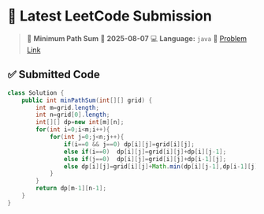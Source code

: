 # 🧠 Latest LeetCode Submission

> 📌 **Minimum Path Sum**
> 📅 **2025-08-07**
> 💻 **Language:** `java`
> 🔗 [Problem Link](https://leetcode.com/problems/minimum-path-sum/)

## ✅ Submitted Code

```java
class Solution {
    public int minPathSum(int[][] grid) {
        int m=grid.length;
        int n=grid[0].length;
        int[][] dp=new int[m][n];
        for(int i=0;i<m;i++){
            for(int j=0;j<n;j++){
                if(i==0 && j==0) dp[i][j]=grid[i][j];
                else if(i==0)  dp[i][j]=grid[i][j]+dp[i][j-1];
                else if(j==0)  dp[i][j]=grid[i][j]+dp[i-1][j];
                else dp[i][j]=grid[i][j]+Math.min(dp[i][j-1],dp[i-1][j]);
            }
        }
        return dp[m-1][n-1];
    }
}
```

<!-- Updated: 2025-08-09 17:37:29.346301 -->
